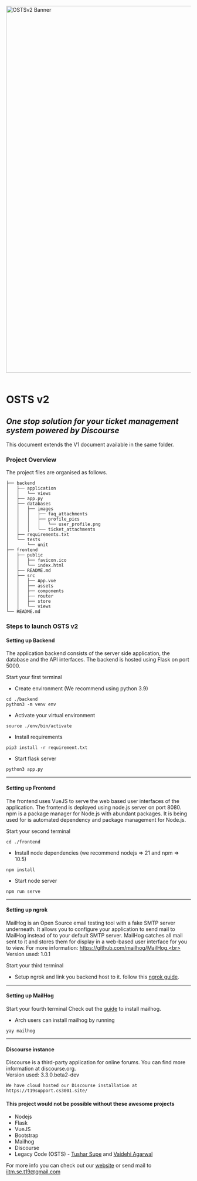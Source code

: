 <img src="https://t19support.cs3001.site/uploads/default/original/1X/f719977fccd33f17ce6067ffcb09357b17fe84db.png" alt="OSTSv2 Banner" width="1000"/><br><br>

# OSTS v2

## _One stop solution for your ticket management system powered by Discourse_

This document extends the V1 document available in the same folder.

### Project Overview
The project files are organised as follows.
```
├── backend
│   ├── application
│   │   └── views
│   ├── app.py
│   ├── databases
│   │   ├── images
│   │   │   ├── faq_attachments
│   │   │   ├── profile_pics
│   │   │   │   └── user_profile.png
│   │   │   └── ticket_attachments
│   ├── requirements.txt
│   └── tests
│       └── unit
├── frontend
│   ├── public
│   │   ├── favicon.ico
│   │   └── index.html
│   ├── README.md
│   ├── src
│   │   ├── App.vue
│   │   ├── assets
│   │   ├── components
│   │   ├── router
│   │   ├── store
│   │   └── views
└── README.md
```

### Steps to launch OSTS v2

#### Setting up Backend 
The application backend consists of the server side application, the database and the API interfaces. The backend is hosted using Flask on port 5000.

Start your first terminal
- Create environment (We recommend using python 3.9)
```
cd ./backend
python3 -m venv env
```
- Activate your virtual environment
```
source ./env/bin/activate
```
- Install requirements
```
pip3 install -r requirement.txt
```
- Start flask server
```
python3 app.py
```
---

#### Setting up Frontend
The frontend uses VueJS to serve the web based user interfaces of the application. The frontend is deployed using node.js server on port 8080. npm is a package manager for Node.js with abundant packages. It is being used for is automated dependency and package management for Node.js. 

Start your second terminal
```
cd ./frontend
```
- Install node dependencies (we recommend nodejs => 21 and npm => 10.5)
```
npm install
```
- Start node server
```
npm run serve
```
---
#### Setting up ngrok 
MailHog is an Open Source email testing tool with a fake SMTP server underneath. It allows you to configure your application to send mail to MailHog instead of to your default SMTP server. MailHog catches all mail sent to it and stores them for display in a web-based user interface for you to view. For more information: https://github.com/mailhog/MailHog.<br>
Version used: 1.0.1

Start your third terminal
- Setup ngrok and link you backend host to it. follow this [ngrok guide](https://ngrok.com/docs/).
---
#### Setting up MailHog
Start your fourth terminal
Check out the [guide](https://github.com/mailhog/MailHog) to install mailhog.
- Arch users can install mailhog by running
```
yay mailhog
```
---
#### Discourse instance

Discourse is a third-party application for online forums. You can find more information at discourse.org.<br>
Version used: 3.3.0.beta2-dev
```
We have cloud hosted our Discourse installation at 
https://t19support.cs3001.site/
```
#### This project would not be possible without these awesome projects
- Nodejs
- Flask
- VueJS
- Bootstrap
- Mailhog
- Discourse
- Legacy Code (OSTS) - [Tushar Supe](https://www.linkedin.com/in/tushar-supe/) and [Vaidehi Agarwal](https://www.linkedin.com/in/vaidehi-agarwal-2646061b7/)

For more info you can check out our [website](https://bit.ly/t19cc) or send mail to iitm.se.t19@gmail.com

